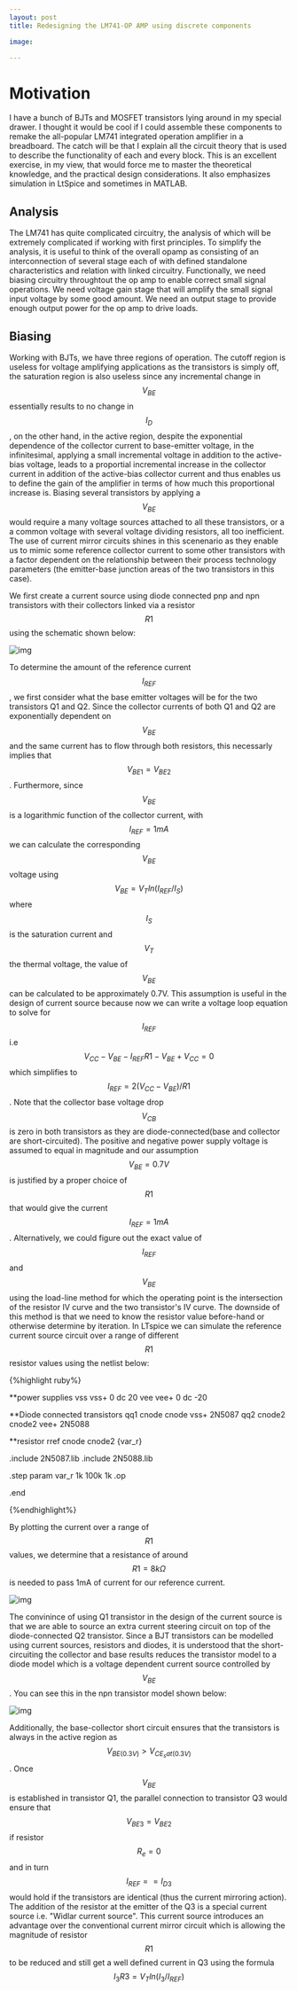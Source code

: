 ```yaml
---
layout: post
title: Redesigning the LM741-OP AMP using discrete components

image: 

---
```


# Motivation

I have a bunch of BJTs and MOSFET transistors lying around in my special drawer. I thought it would be cool if I could assemble these components to remake the all-popular LM741 integrated operation amplifier in a breadboard. The catch will 
be that I explain all the circuit theory that is used to describe the functionality of each and every block. This is an excellent exercise, in my view, that would 
force me to master the theoretical knowledge, and the practical design considerations. It also emphasizes simulation in LtSpice and sometimes in MATLAB. 

## Analysis

The LM741 has quite complicated circuitry, the analysis of which will be extremely complicated if working with first principles. To simplify the analysis, it is useful to think of
the overall opamp as consisting of an interconnection of several stage each of with defined standalone characteristics and relation with linked circuitry. Functionally, we need biasing circuitry throughtout the op amp to enable correct small signal operations. We need voltage gain stage that will amplify the small signal input voltage by some good amount. We need an output stage to provide enough output power for the op amp to drive loads. 

## Biasing

Working with BJTs, we have three regions of operation. The cutoff region is useless for voltage amplifying applications as the transistors is simply off, the saturation region is also useless since any incremental change in $$  V_{BE} $$ essentially results to no change in $$ I_{D}$$, on the other hand, in the active region,  despite the exponential dependence of the collector current to base-emitter voltage, in the infinitesimal, applying a small incremental voltage in addition to the active-bias voltage, leads to a proportial incremental increase in the collector current in addition of the active-bias collector current and thus enables us to define the gain of the amplifier in terms of how much this proportional increase is. Biasing several transistors by applying a $$V_{BE}$$ would require a many voltage sources attached to all these transistors, or a a common voltage with several voltage dividing resistors, all too inefficient. The use of current mirror circuits shines in this scenenario as they enable us to mimic some reference collector current to some other transistors with a factor dependent on the relationship between their process technology parameters (the emitter-base junction areas of the two transistors in this case). 

We first create a current source using diode connected pnp and npn transistors with their collectors linked via a resistor $$R1 $$ using the schematic shown below:


![img](/projects/images/LM741/reference_current-schematic.png)



To determine the amount of the reference current $$I_{REF}$$, we first consider what the base emitter voltages will be for the two transistors Q1 and Q2. Since the collector currents of both Q1 and Q2 are exponentially dependent on $$V_{BE}$$ and the same current has to flow through both resistors, this necessarly implies that $$ V_{BE1} = V_{BE2}$$ . Furthermore, since $$V_{BE}$$ is a logarithmic function of the collector current, with $$I_{REF}=1mA $$ we can calculate the corresponding $$ V_{BE} $$ voltage using $$ \begin {equation} V_{BE}=V_T ln(I_{REF}/I_S) \end {equation}$$  where $$ I_S $$ is the saturation current and $$ V_T $$ the thermal voltage, the  value of $$V_{BE}$$ can be calculated to be approximately 0.7V. This assumption is useful in the design of current source because now we can write a voltage loop equation to solve for $$I_{REF} $$ i.e  $$ V_{CC} - V_{BE} - I_{REF} R1 -V_{BE}+V_{CC}=0 $$ which simplifies to  $$ \begin{equation} I_{REF}= 2(V_{CC}- V_{BE})/R1 \end {equation} $$. Note that the collector base voltage drop $$ V_{CB} $$ is zero in both transistors as they are diode-connected(base and collector are short-circuited). The positive and negative power supply voltage is assumed to equal in magnitude and our assumption $$  V_{BE}=0.7V $$ is justified by a proper choice of $$ R1 $$ that would give the current $$I_{REF}=1mA $$ . Alternatively, we could figure out the exact value of $$I_{REF}$$ and $$  V_{BE}$$ using the load-line method for which the operating point is the intersection of the resistor IV curve and the two transistor's IV curve. The downside of this method is that we need to know the resistor value before-hand or otherwise determine by iteration. 
In LTspice we can simulate the reference current source circuit over a range of different $$ R1 $$ resistor values using the netlist  below:

{%highlight ruby%}


**power supplies
vss vss+ 0 dc 20
vee vee+ 0 dc -20

**Diode connected transistors
qq1 cnode cnode vss+ 2N5087
qq2 cnode2 cnode2 vee+ 2N5088

**resistor
rref cnode cnode2 {var_r}

.include 2N5087.lib
.include 2N5088.lib

.step param var_r 1k 100k 1k
.op

.end

{%endhighlight%}


By plotting the current over a range of $$ R1 $$ values, we determine that a resistance of around $$ R1=8k\Omega $$ is needed to pass 1mA of current for our reference current. 


![img](/projects/images/LM741/iref.png)


The convinince of using Q1 transistor in the design of the current source is that we are able to source an extra current steering circuit on top of the diode-connected Q2 transistor. Since a BJT transistors can be modelled using current sources, resistors and diodes, it is understood that the short-circuiting the collector and base results reduces the transistor model to a diode model which is a voltage dependent current source controlled by $$ V_{BE} $$. You can see this in the npn transistor model shown below:

![img](/projects/images/LM741/npn_model.png)

 Additionally, the base-collector short circuit ensures that the transistors is always in the active region as $$ V_{BE(0.3V)}> V_{CE_sat (0.3V)} $$ . Once $$ V_{BE} $$ is established in transistor Q1, the parallel connection to transistor Q3 would ensure that $$ V_{BE3}=V_{BE2} $$ if resistor $$ R_e=0 $$ and in turn $$ I_{REF}== I_{D3} $$ would hold if the transistors are identical (thus the current mirroring action). The addition of the resistor at the emitter of the Q3 is a special current source i.e. "Widlar current source". This current source introduces an advantage over the conventional current mirror circuit which is allowing the magnitude of resistor $$ R1 $$ to be reduced and still get a well defined current in Q3 using the formula $$ \begin {equation} I_3 R3 =V_T ln(I_3/I_{REF}) \end {equation} $$

